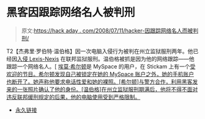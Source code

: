 # 黑客因跟踪网络名人被判刑

> 原文:[https://hack aday . com/2008/07/11/hacker-因跟踪网络名人而被判刑/](https://hackaday.com/2008/07/11/hacker-sentenced-for-stalking-internet-celebrity/)

T2【杰弗里·罗伯特·温伯格】因一次电脑入侵行为被判在州立监狱服刑两年。他已经因[入侵 Lexis-Nexis](http://www.channelregister.co.uk/2006/07/04/lexisnexis_breach) 在联邦监狱服刑。温伯格被抓是因为他的网络跟踪——他跟踪一个网络名人。[ [埃莫·希尔顿](http://amorhilton.buzznet.com/user/journal)是 MySpace 的用户，在 Stickam 上有一个[受欢迎的节目。希尔顿发现自己被锁定在她的 MySpace 账户之外，她的手机账户也断开了。她声称他要求电话性爱和她的裸照。[希尔顿]与警方合作，利用黑客发来的一张照片确认了他的身份。[温伯格]在州立监狱服刑期满后，他将不得不面对违反联邦缓刑规定的后果，他的电脑使用受到严格限制。](http://www.stickam.com/profile/amornicholaihilton)

*   [永久链接](http://blog.wired.com/27bstroke6/2008/07/accused-myspace.html)